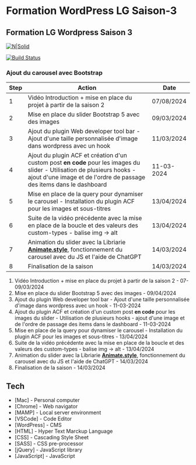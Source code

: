 # Formation WordPress LG Saison-3

## Formation LG Wordpress Saison 3

[![N|Solid](https://cldup.com/dTxpPi9lDf.thumb.png)](https://nodesource.com/products/nsolid)

[![Build Status](https://travis-ci.org/joemccann/dillinger.svg?branch=master)](https://daniel-ventura.com)

### Ajout du carousel avec Bootstrap

| Step | Action                                                                                                                                                                                           | Date       |
| ---- | ------------------------------------------------------------------------------------------------------------------------------------------------------------------------------------------------ | ---------- |
| 1    | Vidéo Introduction + mise en place du projet à partir de la saison 2                                                                                                                             | 07/08/2024 |
| 2    | Mise en place du slider Bootstrap 5 avec des images                                                                                                                                              | 09/03/2024 |
| 3    | Ajout du plugin Web developer tool bar - Ajout d'une taille personnalisée d'image dans wordpress avec un hook                                                                                    | 11/03/2024 |
| 4    | Ajout du plugin ACF et création d'un custom post **en code** pour les images du slider - Utilisation de plusieurs hooks - ajout d'une image et de l'ordre de passage des items dans le dashboard | 11-03-2024 |
| 5    | Mise en place de la query pour dynamiser le carousel - Installation du plugin ACF pour les images et sous-titres                                                                                 | 13/04/2024 |
| 6    | Suite de la vidéo précédente avec la mise en place de la boucle et des valeurs des custom-types - balise img -> alt                                                                              | 13/04/2024 |
| 7    | Animation du slider avec la Libriarie [**Animate.style**](https://animate.style/), fonctionnement du carousel avec du JS et l'aide de ChatGPT                                                    | 14/03/2024 |
| 8    | Finalisation de la saison                                                                                                                                                                        | 14/03/2024 |

1. Vidéo Introduction + mise en place du projet à partir de la saison 2 - 07-09/03/2024
2. Mise en place du slider Bootstrap 5 avec des images - 09/04/2024
3. Ajout du plugin Web developer tool bar - Ajout d'une taille personnalisée d'image dans wordpress avec un hook - 11-03-2024
4. Ajout du plugin ACF et création d'un custom post **en code** pour les images du slider - Utilisation de plusieurs hooks - ajout d'une image et de l'ordre de passage des items dans le dashboard - 11-03-2024
5. Mise en place de la query pour dynamiser le carousel - Installation du plugin ACF pour les images et sous-titres - 13/04/2024
6. Suite de la vidéo précédente avec la mise en place de la boucle et des valeurs des custom-types - balise img -> alt - 13/04/2024
7. Animation du slider avec la Libriarie [**Animate.style**](https://animate.style/), fonctionnement du carousel avec du JS et l'aide de ChatGPT - 14/03/2024
8. Finalisation de la saison - 14/03/2024

## Tech

-   [Mac] - Personal computer
-   [Chrome] - Web navigator
-   [MAMP] - Local server environment
-   [VSCode] - Code Editor
-   [WordPress] - CMS
-   [HTML] - Hyper Text Marckup Language
-   [CSS] - Cascading Style Sheet
-   [SASS] - CSS pre-processor
-   [jQuery] - JavaScript library
-   [JavaScript] - JavaScript
